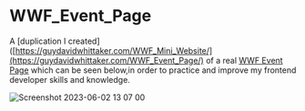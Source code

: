 # WWF_Event_Page
A [duplication I created]([https://guydavidwhittaker.com/WWF_Mini_Website/](https://guydavidwhittaker.com/WWF_Event_Page/) of a real [WWF Event Page](https://support.worldwildlife.org/site/SPageServer/?NONCE_TOKEN=4766A0DB3CE84C0025981400E9A751D0&pagename=panda_nation_chicago_marathon) which can be seen below,in order to practice and improve my frontend developer skills and knowledge.
 
![Screenshot 2023-06-02 13 07 00](https://github.com/gdwhittaker94/WWF_Event_Page/assets/105855731/761b805c-36d0-4a36-842e-a36e2ceaeadf)
